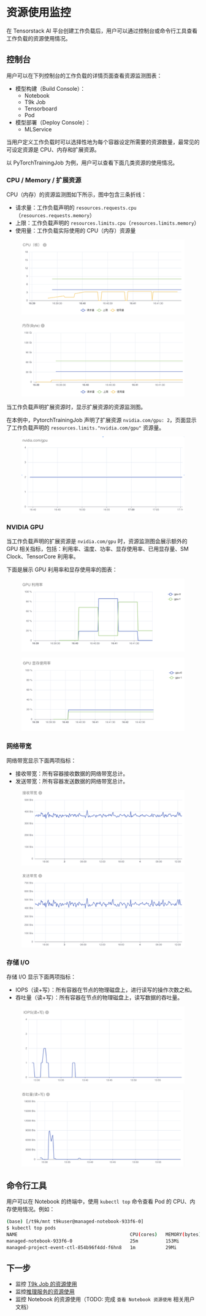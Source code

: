 # 资源使用监控

在 Tensorstack AI 平台创建工作负载后，用户可以通过控制台或命令行工具查看工作负载的资源使用情况。

## 控制台

用户可以在下列控制台的工作负载的详情页面查看资源监测图表：

* 模型构建（Build Console）：
    * Notebook
    * T9k Job
    * Tensorboard
    * Pod
* 模型部署（Deploy Console）：
    * MLService

当用户定义工作负载时可以选择性地为每个容器设定所需要的资源数量，最常见的可设定资源是 CPU、内存和扩展资源。

以 PyTorchTrainingJob 为例，用户可以查看下面几类资源的使用情况。

### CPU / Memory / 扩展资源

CPU（内存）的资源监测图如下所示，图中包含三条折线：
* 请求量：工作负载声明的 `resources.requests.cpu`（`resources.requests.memory`）
* 上限：工作负载声明的 `resources.limits.cpu`（`resources.limits.memory`）
* 使用量：工作负载实际使用的 CPU（内存）资源量

<figure class="screenshot">
  <img alt="cpu" src="../../assets/modules/scheduling/monitoring/cpu.png"/>
</figure>

<figure class="screenshot">
  <img alt="memory" src="../../assets/modules/scheduling/monitoring/memory.png"/>
</figure>

当工作负载声明扩展资源时，显示扩展资源的资源监测图。

在本例中，PytorchTrainingJob 声明了扩展资源 `nvidia.com/gpu: 2`，页面显示了工作负载声明的 `resources.limits."nvidia.com/gpu"` 资源量。

<figure class="screenshot">
  <img alt="nvidia.com/gpu" src="../../assets/modules/scheduling/monitoring/nvidia.com:gpu.png"/>
</figure>

### NVIDIA GPU

当工作负载声明的扩展资源是 `nvidia.com/gpu` 时，资源监测图会展示额外的 GPU 相关指标，包括：利用率、温度、功率、显存使用率、已用显存量、SM Clock、TensorCore 利用率。

下面是展示 GPU 利用率和显存使用率的图表：

<figure class="screenshot">
  <img alt="gpu-utilization" src="../../assets/modules/scheduling/monitoring/gpu-utilization.png"/>
</figure>

<figure class="screenshot">
  <img alt="gpu-memory-utilization" src="../../assets/modules/scheduling/monitoring/gpu-memory-utilization.png"/>
</figure>

### 网络带宽

网络带宽显示下面两项指标：
* 接收带宽：所有容器接收数据的网络带宽总计。
* 发送带宽：所有容器发送数据的网络带宽总计。

<figure class="screenshot">
  <img alt="network-receive" src="../../assets/modules/scheduling/monitoring/network-receive.png"/>
</figure>

<figure class="screenshot">
  <img alt="network-transmit" src="../../assets/modules/scheduling/monitoring/network-transmit.png"/>
</figure>

### 存储 I/O

存储 I/O 显示下面两项指标：
* IOPS（读+写）：所有容器在节点的物理磁盘上，进行读写的操作次数之和。
* 吞吐量（读+写）：所有容器在节点的物理磁盘上，读写数据的吞吐量。

<figure class="screenshot">
  <img alt="storage-iops" src="../../assets/modules/scheduling/monitoring/storage-iops.png"/>
</figure>

<figure class="screenshot">
  <img alt="storage-throughput" src="../../assets/modules/scheduling/monitoring/storage-throughput.png"/>
</figure>

## 命令行工具

用户可以在 Notebook 的终端中，使用 `kubectl top` 命令查看 Pod 的 CPU、内存使用情况。例如：

```bash
(base) [/t9k/mnt t9kuser@managed-notebook-933f6-0]
$ kubectl top pods
NAME                                         CPU(cores)   MEMORY(bytes)   
managed-notebook-933f6-0                     25m          153Mi           
managed-project-event-ctl-854b96f4dd-f6hn8   1m           29Mi 
```

## 下一步

* 监控 [T9k Job 的资源使用](../../tasks/pytorch-training-parallel.md#检查训练日志和指标)
* 监控[推理服务的资源使用](../../tasks/deploy-mlservice.md#监控推理服务)
* 监控 Notebook 的资源使用（TODO: 完成 `查看 Notebook 资源使用` 相关用户文档）
